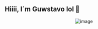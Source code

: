 
  
  ## Hiiii, I´m Guwstavo lol 👋
<div align="center">
  
![image](https://github.com/user-attachments/assets/f780485b-2536-4932-807e-96287588d70a)


</div>


<!--
**Guwstavo/Guwstavo** is a ✨ _special_ ✨ repository because its `README.md` (this file) appears on your GitHub profile.

Here are some ideas to get you started:

- 🔭 I’m currently working on ...
- 🌱 I’m currently learning ...
- 👯 I’m looking to collaborate on ...
- 🤔 I’m looking for help with ...
- 💬 Ask me about ...
- 📫 How to reach me: ...
- 😄 Pronouns: ...
- ⚡ Fun fact: ...
-->
